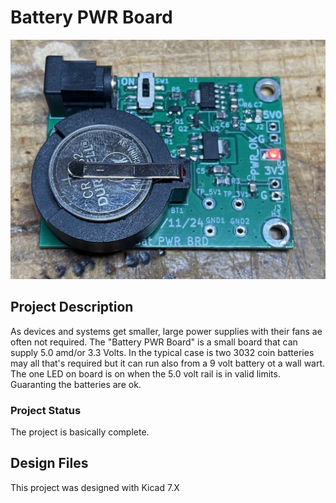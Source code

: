 # Battery PWR Board

![Robot_Front](https://github.com/jerryok826/Battery-PWR-Board/blob/main/Pictures/IMG_7550.jpeg)

## Project Description
As devices and systems get smaller, large power supplies with their fans ae often not required. The "Battery PWR Board" is a small board that can supply 5.0 amd/or 3.3 Volts. In the typical case is two 3032 coin batteries may all that's required but it can run also from a 9 volt battery ot a wall wart. The one LED on board is on when the 5.0 volt rail is in valid limits. Guaranting the batteries are ok. 

### Project Status
The project is basically complete.

## Design Files
This project was designed with Kicad 7.X


